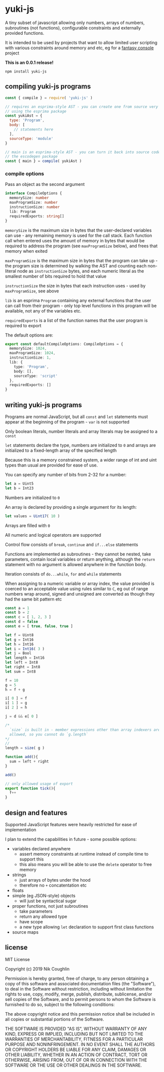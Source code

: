 # yuki-js

A tiny subset of javascript allowing only numbers, arrays of numbers,
subroutines (not functions), configurable constraints and externally provided
functions.

It is intended to be used by projects that want to allow limited user scripting
with various constraints around memory and etc, eg for a
[fantasy console](https://itch.io/blog/5733/your-field-guide-to-fantasy-consoles)
project

**This is an 0.0.1 release!**

`npm install yuki-js`

## compiling yuki-js programs

```js
const { compile } = require( 'yuki-js' )

// requires an esprima-style AST - you can create one from source very easily
// using the esprima package
const yukiAst = {
  type: 'Program',
  body: [
    // statements here
  ],
  sourceType: 'module'
}

// main is an esprima-style AST - you can turn it back into source code using
// the escodegen package
const { main } = compile( yukiAst )
```

### compile options

Pass an object as the second argument

```ts
interface CompileOptions {
  memorySize: number
  maxProgramSize: number
  instructionSize: number
  lib: Program
  requiredExports: string[]
}
```

`memorySize` is the maximum size in bytes that the user-declared variables
can use - any remaining memory is used for the call stack. Each function call
when entered uses the amount of memory in bytes that would be required to
address the program (see `maxProgramSize` below), and frees that memory when
exited

`maxProgramSize` is the maximum size in bytes that the program can take up -
the program size is determined by walking the AST and counting each non-literal
node as `instructionSize` bytes, and each numeric literal as the smallest number
of bits required to hold that value

`instructionSize` the size in bytes that each instruction uses - used by
`maxProgramSize`, see above

`lib` is an esprima `Program` containing any external functions that the user
can call from their program - only top level functions in this program will
be available, not any of the variables etc.

`requiredExports` is a list of the function names that the user program is
required to export

The default options are:
```ts
export const defaultCompileOptions: CompileOptions = {
  memorySize: 1024,
  maxProgramSize: 1024,
  instructionSize: 1,
  lib: {
    type: 'Program',
    body: [],
    sourceType: 'script'
  },
  requiredExports: []
}
```

## writing yuki-js programs

Programs are normal JavaScript, but all `const` and `let` statements must
appear at the beginning of the program - `var` is not supported

Only boolean literals, number literals and array literals may be assigned
to a `const`

`let` statements declare the type, numbers are initialized to `0` and arrays
are initialized to a fixed-length array of the specified length

Because this is a memory constrained system, a wider range of int and uint types
than usual are provided for ease of use.

You can specify any number of bits from 2-32 for a number:

```js
let a = Uint5
let b = Int23
```

Numbers are initialized to `0`

An array is declared by providing a single argument for its length:

```js
let values = Uint17( 10 )
```

Arrays are filled with `0`

All numeric and logical operators are supported

Control flow consists of `break`, `continue` and `if...else` statements

Functions are implemented as subroutines - they cannot be nested, take
parameters, contain local variables or return anything, although the `return`
statement with no argument is allowed anywhere in the function body.

Iteration consists of `do...while`, `for` and `while` statements

When assigning to a numeric variable or array index, the value provided is
coerced to an acceptable value using rules similar to `C`, eg out of range
numbers wrap around, signed and unsigned are converted as though they had the
same bit pattern etc

```js
const a = 1
const b = 2
const c = [ 1, 2, 3 ]
const d = false
const e = [ true, false, true ]

let f = Uint8
let g = Int16
let h = Int16
let i = Int16( 3 )
let j = Bool
let length = Int16
let left = Int8
let right = Int8
let sum = Int8

f = 10
g = 5
h = f + g

i[ 0 ] = f
i[ 1 ] = g
i[ 2 ] = h

j = d && e[ 0 ]

/*
  `size` is built in - member expressions other than array indexers are not
  allowed, so you cannot do `g.length`
*/
//
length = size( g )

function add(){
  sum = left + right
}

add()

// only allowed usage of export
export function tick(){
  f++
}
```

## design and features

Supported JavaScript features were heavily restricted for ease of implementation

I plan to extend the capabilities in future - some possible options:

- variables declared anywhere
  - assert memory constraints at runtime instead of compile time to support this
  - this also means you will be able to use the `delete` operator to free memory
- strings
  - just arrays of bytes under the hood
  - therefore no `+` concatentation etc
- floats
- simple (eg JSON-style) objects
  - will just be syntactical sugar
- proper functions, not just subroutines
  - take parameters
  - return any allowed type
  - have scope
  - a new type allowing `let` declaration to support first class functions
 - source maps

## license

MIT License

Copyright (c) 2019 Nik Coughlin

Permission is hereby granted, free of charge, to any person obtaining a copy
of this software and associated documentation files (the "Software"), to deal
in the Software without restriction, including without limitation the rights
to use, copy, modify, merge, publish, distribute, sublicense, and/or sell
copies of the Software, and to permit persons to whom the Software is
furnished to do so, subject to the following conditions:

The above copyright notice and this permission notice shall be included in all
copies or substantial portions of the Software.

THE SOFTWARE IS PROVIDED "AS IS", WITHOUT WARRANTY OF ANY KIND, EXPRESS OR
IMPLIED, INCLUDING BUT NOT LIMITED TO THE WARRANTIES OF MERCHANTABILITY,
FITNESS FOR A PARTICULAR PURPOSE AND NONINFRINGEMENT. IN NO EVENT SHALL THE
AUTHORS OR COPYRIGHT HOLDERS BE LIABLE FOR ANY CLAIM, DAMAGES OR OTHER
LIABILITY, WHETHER IN AN ACTION OF CONTRACT, TORT OR OTHERWISE, ARISING FROM,
OUT OF OR IN CONNECTION WITH THE SOFTWARE OR THE USE OR OTHER DEALINGS IN THE
SOFTWARE.
